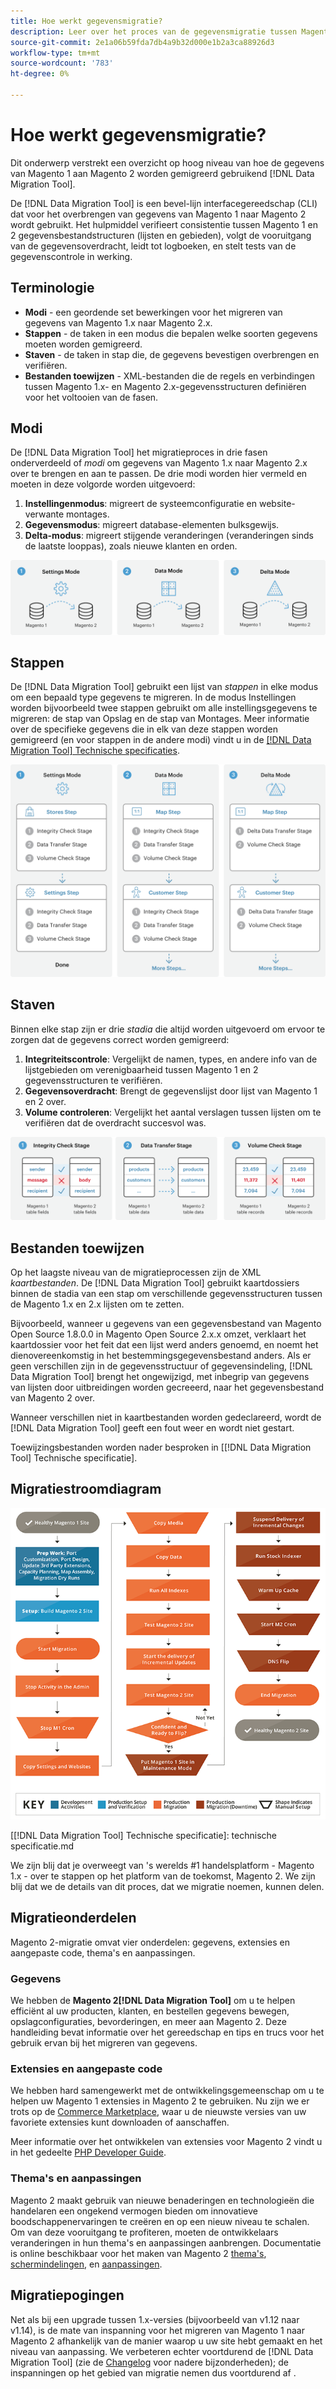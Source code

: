 ```yaml
---
title: Hoe werkt gegevensmigratie?
description: Leer over het proces van de gegevensmigratie tussen Magento 1 en Magento 2, met inbegrip van terminologie, werkschemadiagrammen, en stappen.
source-git-commit: 2e1a06b59fda7db4a9b32d000e1b2a3ca88926d3
workflow-type: tm+mt
source-wordcount: '783'
ht-degree: 0%

---
```



# Hoe werkt gegevensmigratie?

Dit onderwerp verstrekt een overzicht op hoog niveau van hoe de gegevens van Magento 1 aan Magento 2 worden gemigreerd gebruikend [!DNL Data Migration Tool].

De [!DNL Data Migration Tool] is een bevel-lijn interfacegereedschap (CLI) dat voor het overbrengen van gegevens van Magento 1 naar Magento 2 wordt gebruikt. Het hulpmiddel verifieert consistentie tussen Magento 1 en 2 gegevensbestandstructuren (lijsten en gebieden), volgt de vooruitgang van de gegevensoverdracht, leidt tot logboeken, en stelt tests van de gegevenscontrole in werking.

## Terminologie

* **Modi** - een geordende set bewerkingen voor het migreren van gegevens van Magento 1.x naar Magento 2.x.
* **Stappen** - de taken in een modus die bepalen welke soorten gegevens moeten worden gemigreerd.
* **Staven** - de taken in stap die, de gegevens bevestigen overbrengen en verifiëren.
* **Bestanden toewijzen** - XML-bestanden die de regels en verbindingen tussen Magento 1.x- en Magento 2.x-gegevensstructuren definiëren voor het voltooien van de fasen.

## Modi

De [!DNL Data Migration Tool] het migratieproces in drie fasen onderverdeeld of *modi* om gegevens van Magento 1.x naar Magento 2.x over te brengen en aan te passen. De drie modi worden hier vermeld en moeten in deze volgorde worden uitgevoerd:

1. **Instellingenmodus**: migreert de systeemconfiguratie en website-verwante montages.
1. **Gegevensmodus**: migreert database-elementen bulksgewijs.
1. **Delta-modus**: migreert stijgende veranderingen (veranderingen sinds de laatste looppas), zoals nieuwe klanten en orden.

![Migratiemodi](../../assets/data-migration/MigrationModes2.png)

## Stappen

De [!DNL Data Migration Tool] gebruikt een lijst van *stappen* in elke modus om een bepaald type gegevens te migreren. In de modus Instellingen worden bijvoorbeeld twee stappen gebruikt om alle instellingsgegevens te migreren: de stap van Opslag en de stap van Montages. Meer informatie over de specifieke gegevens die in elk van deze stappen worden gemigreerd (en voor stappen in de andere modi) vindt u in de [[!DNL Data Migration Tool] Technische specificaties](technical-specification.md).

![Migratieoverzicht](../../assets/data-migration/MigrationOverview2.png)

## Staven

Binnen elke stap zijn er drie *stadia* die altijd worden uitgevoerd om ervoor te zorgen dat de gegevens correct worden gemigreerd:

1. **Integriteitscontrole**: Vergelijkt de namen, types, en andere info van de lijstgebieden om verenigbaarheid tussen Magento 1 en 2 gegevensstructuren te verifiëren.
1. **Gegevensoverdracht**: Brengt de gegevenslijst door lijst van Magento 1 en 2 over.
1. **Volume controleren**: Vergelijkt het aantal verslagen tussen lijsten om te verifiëren dat de overdracht succesvol was.

![Migratiefasen](../../assets/data-migration/MigrationSteps2.png)

## Bestanden toewijzen

Op het laagste niveau van de migratieprocessen zijn de XML *kaartbestanden*. De [!DNL Data Migration Tool] gebruikt kaartdossiers binnen de stadia van een stap om verschillende gegevensstructuren tussen de Magento 1.x en 2.x lijsten om te zetten.

Bijvoorbeeld, wanneer u gegevens van een gegevensbestand van Magento Open Source 1.8.0.0 in Magento Open Source 2.x.x omzet, verklaart het kaartdossier voor het feit dat een lijst werd anders genoemd, en noemt het dienovereenkomstig in het bestemmingsgegevensbestand anders. Als er geen verschillen zijn in de gegevensstructuur of gegevensindeling, [!DNL Data Migration Tool] brengt het ongewijzigd, met inbegrip van gegevens van lijsten door uitbreidingen worden gecreeerd, naar het gegevensbestand van Magento 2 over.

Wanneer verschillen niet in kaartbestanden worden gedeclareerd, wordt de [!DNL Data Migration Tool] geeft een fout weer en wordt niet gestart.

Toewijzingsbestanden worden nader besproken in [[!DNL Data Migration Tool] Technische specificatie].

## Migratiestroomdiagram

![Migratiestroom](../../assets/data-migration/migration_flow.png)

[[!DNL Data Migration Tool] Technische specificatie]: technische specificatie.md

We zijn blij dat je overweegt van &#39;s werelds #1 handelsplatform - Magento 1.x - over te stappen op het platform van de toekomst, Magento 2. We zijn blij dat we de details van dit proces, dat we migratie noemen, kunnen delen.

## Migratieonderdelen

Magento 2-migratie omvat vier onderdelen: gegevens, extensies en aangepaste code, thema&#39;s en aanpassingen.

### Gegevens

We hebben de **Magento 2[!DNL Data Migration Tool]** om u te helpen efficiënt al uw producten, klanten, en bestellen gegevens bewegen, opslagconfiguraties, bevorderingen, en meer aan Magento 2. Deze handleiding bevat informatie over het gereedschap en tips en trucs voor het gebruik ervan bij het migreren van gegevens.

### Extensies en aangepaste code

We hebben hard samengewerkt met de ontwikkelingsgemeenschap om u te helpen uw Magento 1 extensies in Magento 2 te gebruiken. Nu zijn we er trots op de [Commerce Marketplace](https://marketplace.magento.com/), waar u de nieuwste versies van uw favoriete extensies kunt downloaden of aanschaffen.

Meer informatie over het ontwikkelen van extensies voor Magento 2 vindt u in het gedeelte [PHP Developer Guide](https://developer.adobe.com/commerce/php/development/).

### Thema&#39;s en aanpassingen

Magento 2 maakt gebruik van nieuwe benaderingen en technologieën die handelaren een ongekend vermogen bieden om innovatieve boodschappenervaringen te creëren en op een nieuw niveau te schalen. Om van deze vooruitgang te profiteren, moeten de ontwikkelaars veranderingen in hun thema&#39;s en aanpassingen aanbrengen. Documentatie is online beschikbaar voor het maken van Magento 2 [thema&#39;s](https://developer.adobe.com/commerce/frontend-core/guide/themes/), [schermindelingen](https://developer.adobe.com/commerce/frontend-core/guide/layouts/), en [aanpassingen](https://developer.adobe.com/commerce/frontend-core/guide/layouts/xml-manage/).

## Migratiepogingen

Net als bij een upgrade tussen 1.x-versies (bijvoorbeeld van v1.12 naar v1.14), is de mate van inspanning voor het migreren van Magento 1 naar Magento 2 afhankelijk van de manier waarop u uw site hebt gemaakt en het niveau van aanpassing.
We verbeteren echter voortdurend de [!DNL Data Migration Tool] (zie de [Changelog](https://github.com/magento/data-migration-tool/blob/2.3/CHANGELOG.md) voor nadere bijzonderheden); de inspanningen op het gebied van migratie nemen dus voortdurend af .
